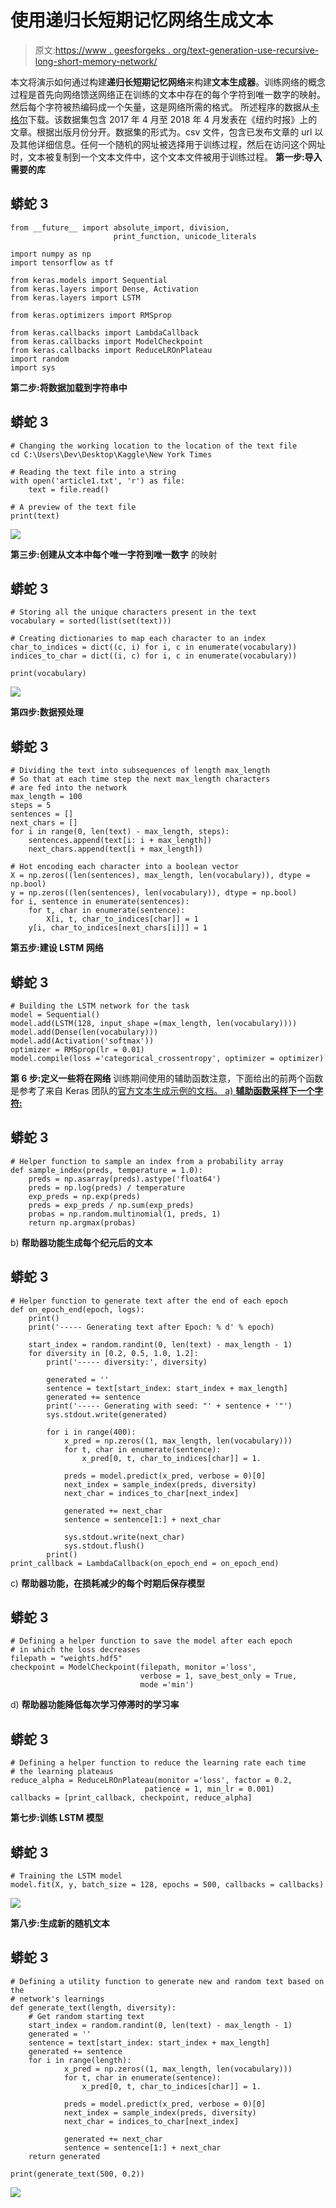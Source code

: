 # 使用递归长短期记忆网络生成文本

> 原文:[https://www . geesforgeks . org/text-generation-use-recursive-long-short-memory-network/](https://www.geeksforgeeks.org/text-generation-using-recurrent-long-short-term-memory-network/)

本文将演示如何通过构建**递归长短期记忆网络**来构建**文本生成器**。训练网络的概念过程是首先向网络馈送网络正在训练的文本中存在的每个字符到唯一数字的映射。然后每个字符被热编码成一个矢量，这是网络所需的格式。
所述程序的数据从[卡格尔](https://www.kaggle.com/aashita/nyt-comments)下载。该数据集包含 2017 年 4 月至 2018 年 4 月发表在《纽约时报》上的文章。根据出版月份分开。数据集的形式为。csv 文件，包含已发布文章的 url 以及其他详细信息。任何一个随机的网址被选择用于训练过程，然后在访问这个网址时，文本被复制到一个文本文件中，这个文本文件被用于训练过程。
**第一步:导入需要的库**

## 蟒蛇 3

```
from __future__ import absolute_import, division,
                       print_function, unicode_literals

import numpy as np
import tensorflow as tf

from keras.models import Sequential
from keras.layers import Dense, Activation
from keras.layers import LSTM

from keras.optimizers import RMSprop

from keras.callbacks import LambdaCallback
from keras.callbacks import ModelCheckpoint
from keras.callbacks import ReduceLROnPlateau
import random
import sys
```

**第二步:将数据加载到字符串中**

## 蟒蛇 3

```
# Changing the working location to the location of the text file
cd C:\Users\Dev\Desktop\Kaggle\New York Times

# Reading the text file into a string
with open('article1.txt', 'r') as file:
    text = file.read()

# A preview of the text file   
print(text)
```

![](img/980b5b917f58d52bf060e2ff7df60b4e.png)

**第三步:创建从文本中每个唯一字符到唯一数字**
的映射

## 蟒蛇 3

```
# Storing all the unique characters present in the text
vocabulary = sorted(list(set(text)))

# Creating dictionaries to map each character to an index
char_to_indices = dict((c, i) for i, c in enumerate(vocabulary))
indices_to_char = dict((i, c) for i, c in enumerate(vocabulary))

print(vocabulary)
```

![](img/9b773b08e1d9e274bc7c2dc45990be98.png)

**第四步:数据预处理**

## 蟒蛇 3

```
# Dividing the text into subsequences of length max_length
# So that at each time step the next max_length characters
# are fed into the network
max_length = 100
steps = 5
sentences = []
next_chars = []
for i in range(0, len(text) - max_length, steps):
    sentences.append(text[i: i + max_length])
    next_chars.append(text[i + max_length])

# Hot encoding each character into a boolean vector
X = np.zeros((len(sentences), max_length, len(vocabulary)), dtype = np.bool)
y = np.zeros((len(sentences), len(vocabulary)), dtype = np.bool)
for i, sentence in enumerate(sentences):
    for t, char in enumerate(sentence):
        X[i, t, char_to_indices[char]] = 1
    y[i, char_to_indices[next_chars[i]]] = 1
```

**第五步:建设 LSTM 网络**

## 蟒蛇 3

```
# Building the LSTM network for the task
model = Sequential()
model.add(LSTM(128, input_shape =(max_length, len(vocabulary))))
model.add(Dense(len(vocabulary)))
model.add(Activation('softmax'))
optimizer = RMSprop(lr = 0.01)
model.compile(loss ='categorical_crossentropy', optimizer = optimizer)
```

**第 6 步:定义一些将在网络**
训练期间使用的辅助函数注意，下面给出的前两个函数是参考了来自 Keras 团队的[官方文本生成示例的文档。
a) **辅助函数采样下一个字符:**](https://github.com/keras-team/keras/blob/master/examples/lstm_text_generation.py) 

## 蟒蛇 3

```
# Helper function to sample an index from a probability array
def sample_index(preds, temperature = 1.0):
    preds = np.asarray(preds).astype('float64')
    preds = np.log(preds) / temperature
    exp_preds = np.exp(preds)
    preds = exp_preds / np.sum(exp_preds)
    probas = np.random.multinomial(1, preds, 1)
    return np.argmax(probas)
```

b) **帮助器功能生成每个纪元后的文本**

## 蟒蛇 3

```
# Helper function to generate text after the end of each epoch
def on_epoch_end(epoch, logs):
    print()
    print('----- Generating text after Epoch: % d' % epoch)

    start_index = random.randint(0, len(text) - max_length - 1)
    for diversity in [0.2, 0.5, 1.0, 1.2]:
        print('----- diversity:', diversity)

        generated = ''
        sentence = text[start_index: start_index + max_length]
        generated += sentence
        print('----- Generating with seed: "' + sentence + '"')
        sys.stdout.write(generated)

        for i in range(400):
            x_pred = np.zeros((1, max_length, len(vocabulary)))
            for t, char in enumerate(sentence):
                x_pred[0, t, char_to_indices[char]] = 1.

            preds = model.predict(x_pred, verbose = 0)[0]
            next_index = sample_index(preds, diversity)
            next_char = indices_to_char[next_index]

            generated += next_char
            sentence = sentence[1:] + next_char

            sys.stdout.write(next_char)
            sys.stdout.flush()
        print()
print_callback = LambdaCallback(on_epoch_end = on_epoch_end)
```

c) **帮助器功能，在损耗减少的每个时期后保存模型**

## 蟒蛇 3

```
# Defining a helper function to save the model after each epoch
# in which the loss decreases
filepath = "weights.hdf5"
checkpoint = ModelCheckpoint(filepath, monitor ='loss',
                             verbose = 1, save_best_only = True,
                             mode ='min')
```

d) **帮助器功能降低每次学习停滞时的学习率**

## 蟒蛇 3

```
# Defining a helper function to reduce the learning rate each time
# the learning plateaus
reduce_alpha = ReduceLROnPlateau(monitor ='loss', factor = 0.2,
                              patience = 1, min_lr = 0.001)
callbacks = [print_callback, checkpoint, reduce_alpha]
```

**第七步:训练 LSTM 模型**

## 蟒蛇 3

```
# Training the LSTM model
model.fit(X, y, batch_size = 128, epochs = 500, callbacks = callbacks)
```

![](img/b369ab532de87af3335c07ad3c937ad6.png)

**第八步:生成新的随机文本**

## 蟒蛇 3

```
# Defining a utility function to generate new and random text based on the
# network's learnings
def generate_text(length, diversity):
    # Get random starting text
    start_index = random.randint(0, len(text) - max_length - 1)
    generated = ''
    sentence = text[start_index: start_index + max_length]
    generated += sentence
    for i in range(length):
            x_pred = np.zeros((1, max_length, len(vocabulary)))
            for t, char in enumerate(sentence):
                x_pred[0, t, char_to_indices[char]] = 1.

            preds = model.predict(x_pred, verbose = 0)[0]
            next_index = sample_index(preds, diversity)
            next_char = indices_to_char[next_index]

            generated += next_char
            sentence = sentence[1:] + next_char
    return generated

print(generate_text(500, 0.2))
```

![](img/b53443252a4f141df3affa060330477a.png)